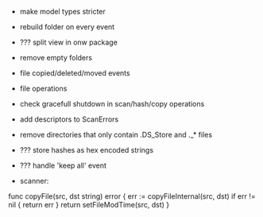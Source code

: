 * make model types stricter
* rebuild folder on every event
* ??? split view in onw package
* remove empty folders
* file copied/deleted/moved events
* file operations
* check gracefull shutdown in scan/hash/copy operations
* add descriptors to ScanErrors
* remove directories that only contain .DS_Store and ._* files
* ??? store hashes as hex encoded strings
* ??? handle 'keep all' event 

* scanner:

func copyFile(src, dst string) error {
	err := copyFileInternal(src, dst)
	if err != nil {
		return err
	}
	return setFileModTime(src, dst)
}

